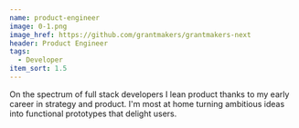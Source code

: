 ```yaml
---
name: product-engineer
image: 0-1.png
image_href: https://github.com/grantmakers/grantmakers-next
header: Product Engineer
tags:
  - Developer
item_sort: 1.5
---
```


On the spectrum of full stack developers I lean product thanks to my early career in strategy and product. I'm most at home turning ambitious ideas into functional prototypes that delight users.
